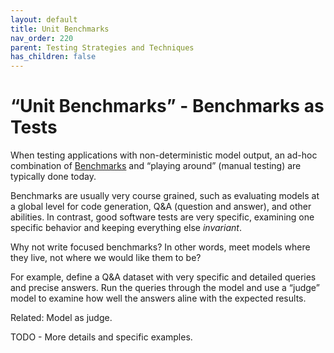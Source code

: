 ```yaml
---
layout: default
title: Unit Benchmarks
nav_order: 220
parent: Testing Strategies and Techniques
has_children: false
---
```


# &ldquo;Unit Benchmarks&rdquo; - Benchmarks as Tests

When testing applications with non-deterministic model output, an ad-hoc combination of [Benchmarks]({{site.baseurl}}/glossary/#benchmark) and &ldquo;playing around&rdquo; (manual testing) are typically done today.

Benchmarks are usually very course grained, such as evaluating models at a global level for code generation, Q&A (question and answer), and other abilities. In contrast, good software tests are very specific, examining one specific behavior and keeping everything else _invariant_.

Why not write focused benchmarks? In other words, meet models where they live, not where we would like them to be? 

For example, define a Q&A dataset with very specific and detailed queries and precise answers. Run the queries through the model and use a &ldquo;judge&rdquo; model to examine how well the answers aline with the expected results.

Related: Model as judge.

TODO - More details and specific examples.
